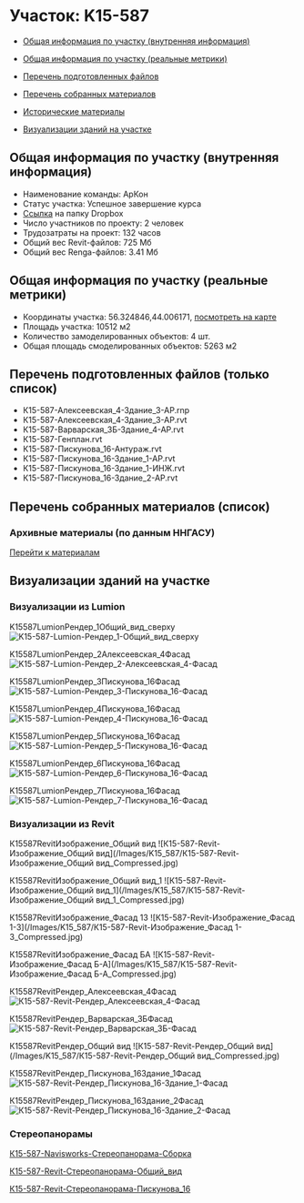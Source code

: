 # Участок: K15-587

* [Общая информация по участку (внутренняя информация)](#Chapter1)

* [Общая информация по участку (реальные метрики)](#Chapter2)

* [Перечень подготовленных файлов](#Chapter3)

* [Перечень собранных материалов](#Chapter4)

* [Исторические материалы](#Chapter5)

* [Визуализации зданий на участке](#Chapter6)

## <a id="Chapter1"></a> Общая информация по участку (внутренняя информация)
+ Наименование команды: АрКон
+ Статус участка: Успешное завершение курса
+ [Ссылка](https://www.dropbox.com/sh/wvvgv1nw1iqred9/AABT1040MJJQv-4h7nrUMj43a/K15_587?dl=0) на папку Dropbox
+ Число участников по проекту: 2 человек
+ Трудозатраты на проект: 132 часов
+ Общий вес Revit-файлов: 725 Мб
+ Общий вес Renga-файлов: 3.41 Мб
## <a id="Chapter2"></a> Общая информация по участку (реальные метрики)
+ Координаты участка: 56.324846,44.006171, [посмотреть на карте](https://yandex.ru/maps/47/nizhny-novgorod/?ll=44.006171%2C56.324846&z=19)
+ Площадь участка: 10512 м2
+ Количество замоделированных объектов: 4 шт.
+ Общая площадь смоделированных объектов: 5263 м2
## <a id="Chapter3"></a> Перечень подготовленных файлов (только список)
+ К15-587-Алексеевская_4-Здание_3-АР.rnp
+ К15-587-Алексеевская_4-Здание_3-АР.rvt
+ К15-587-Варварская_3Б-Здание_4-АР.rvt
+ К15-587-Генплан.rvt
+ К15-587-Пискунова_16-Антураж.rvt
+ К15-587-Пискунова_16-Здание_1-АР.rvt
+ К15-587-Пискунова_16-Здание_1-ИНЖ.rvt
+ К15-587-Пискунова_16-Здание_2-АР.rvt
## <a id="Chapter4"></a> Перечень собранных материалов (список)
### <a id="Chapter5"></a> Архивные материалы (по данным ННГАСУ)
[Перейти к материалам](/BuidingsInfo/ebc88e7d-8428-4823-ba18-c67c8f5105a4/About.md)
## <a id="Chapter6"></a> Визуализации зданий на участке
### Визуализации из Lumion
K15587LumionРендер_1Общий_вид_сверху
![K15-587-Lumion-Рендер_1-Общий_вид_сверху](/Images/K15_587/K15-587-Lumion-Рендер_1-Общий_вид_сверху_Compressed.jpg)

K15587LumionРендер_2Алексеевская_4Фасад
![K15-587-Lumion-Рендер_2-Алексеевская_4-Фасад](/Images/K15_587/K15-587-Lumion-Рендер_2-Алексеевская_4-Фасад_Compressed.jpg)

K15587LumionРендер_3Пискунова_16Фасад
![K15-587-Lumion-Рендер_3-Пискунова_16-Фасад](/Images/K15_587/K15-587-Lumion-Рендер_3-Пискунова_16-Фасад_Compressed.jpg)

K15587LumionРендер_4Пискунова_16Фасад
![K15-587-Lumion-Рендер_4-Пискунова_16-Фасад](/Images/K15_587/K15-587-Lumion-Рендер_4-Пискунова_16-Фасад_Compressed.jpg)

K15587LumionРендер_5Пискунова_16Фасад
![K15-587-Lumion-Рендер_5-Пискунова_16-Фасад](/Images/K15_587/K15-587-Lumion-Рендер_5-Пискунова_16-Фасад_Compressed.jpg)

K15587LumionРендер_6Пискунова_16Фасад
![K15-587-Lumion-Рендер_6-Пискунова_16-Фасад](/Images/K15_587/K15-587-Lumion-Рендер_6-Пискунова_16-Фасад_Compressed.jpg)

K15587LumionРендер_7Пискунова_16Фасад
![K15-587-Lumion-Рендер_7-Пискунова_16-Фасад](/Images/K15_587/K15-587-Lumion-Рендер_7-Пискунова_16-Фасад_Compressed.jpg)

### Визуализации из Revit
К15587RevitИзображение_Общий вид
![К15-587-Revit-Изображение_Общий вид](/Images/K15_587/К15-587-Revit-Изображение_Общий вид_Compressed.jpg)

К15587RevitИзображение_Общий вид_1
![К15-587-Revit-Изображение_Общий вид_1](/Images/K15_587/К15-587-Revit-Изображение_Общий вид_1_Compressed.jpg)

К15587RevitИзображение_Фасад 13
![К15-587-Revit-Изображение_Фасад 1-3](/Images/K15_587/К15-587-Revit-Изображение_Фасад 1-3_Compressed.jpg)

К15587RevitИзображение_Фасад БА
![К15-587-Revit-Изображение_Фасад Б-А](/Images/K15_587/К15-587-Revit-Изображение_Фасад Б-А_Compressed.jpg)

К15587RevitРендер_Алексеевская_4Фасад
![К15-587-Revit-Рендер_Алексеевская_4-Фасад](/Images/K15_587/К15-587-Revit-Рендер_Алексеевская_4-Фасад_Compressed.jpg)

К15587RevitРендер_Варварская_3БФасад
![К15-587-Revit-Рендер_Варварская_3Б-Фасад](/Images/K15_587/К15-587-Revit-Рендер_Варварская_3Б-Фасад_Compressed.jpg)

К15587RevitРендер_Общий вид
![К15-587-Revit-Рендер_Общий вид](/Images/K15_587/К15-587-Revit-Рендер_Общий вид_Compressed.jpg)

К15587RevitРендер_Пискунова_16Здание_1Фасад
![К15-587-Revit-Рендер_Пискунова_16-Здание_1-Фасад](/Images/K15_587/К15-587-Revit-Рендер_Пискунова_16-Здание_1-Фасад_Compressed.jpg)

К15587RevitРендер_Пискунова_16Здание_2Фасад
![К15-587-Revit-Рендер_Пискунова_16-Здание_2-Фасад](/Images/K15_587/К15-587-Revit-Рендер_Пискунова_16-Здание_2-Фасад_Compressed.jpg)

### Стереопанорамы
[К15-587-Navisworks-Стереопанорама-Сборка](https://pano.autodesk.com/pano.html?url=jpgs/46f8a9b7-c1c7-4814-aa39-3e3a2890bef6&version=2)

[К15-587-Revit-Стереопанорама-Общий_вид](https://pano.autodesk.com/pano.html?url=jpgs/3430e4d3-47bf-44c9-b801-45ca318c8049&version=2)

[К15-587-Revit-Стереопанорама-Пискунова_16](https://pano.autodesk.com/pano.html?url=jpgs/26058bc1-b3ef-4a10-bee9-dc109c8fc633&version=2)


